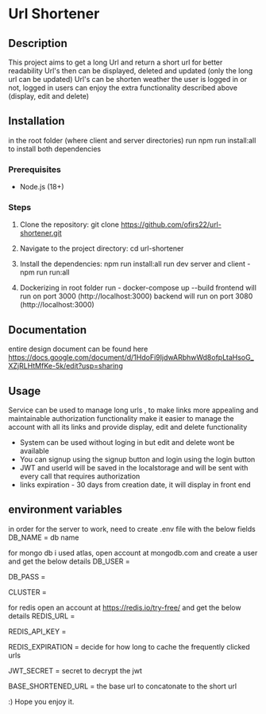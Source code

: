# Url Shortener

## Description
This project aims to get a long Url and return a short url for better readability
Url's then can be displayed, deleted and updated (only the long url can be updated)
Url's can be shorten weather the user is logged in or not, logged in users can enjoy the extra functionality described above (display, edit and delete)

## Installation
   in the root folder (where client and server directories) run npm run install:all
   to install both dependencies

### Prerequisites
- Node.js (18+)

### Steps
1. Clone the repository:
   git clone https://github.com/ofirs22/url-shortener.git

2. Navigate to the project directory:
   cd url-shortener
3. Install the dependencies:
   npm run install:all
   run dev server and client - npm run run:all
4. Dockerizing
   in root folder run - docker-compose up --build
   frontend will run on port 3000 (http://localhost:3000)
   backend will run on port 3080 (http://localhost:3000)

## Documentation
   entire design document can be found here 
   https://docs.google.com/document/d/1HdoFi9IjdwARbhwWd8ofpLtaHsoG_XZjRLHtMfKe-5k/edit?usp=sharing

## Usage
   Service can be used to manage long urls , to make links more appealing and maintainable
   authorization functionality make it easier to manage the account with all its links and provide display, edit and delete functionality

   - System can be used without loging in but edit and delete wont be available
   - You can signup using the signup button and login using the login button
   - JWT and userId will be saved in the localstorage and will be sent with every call that requires authorization
   - links expiration - 30 days from creation date, it will display in front end

## environment variables
   in order for the server to work, need to create .env file with the below fields
   DB_NAME = db name 
   
   for mongo db i used atlas, open account at mongodb.com and create a user and get the below details
   DB_USER = 
   
   DB_PASS = 
   
   CLUSTER = 

   for redis open an account at https://redis.io/try-free/ and get the below details
   REDIS_URL = 
   
   REDIS_API_KEY = 
   
   REDIS_EXPIRATION = decide for how long to cache the frequently clicked urls

   JWT_SECRET = secret to decrypt the jwt

   BASE_SHORTENED_URL = the base url to concatonate to the short url

:) Hope you enjoy it.


